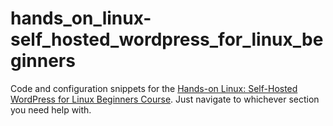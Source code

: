 # hands_on_linux-self_hosted_wordpress_for_linux_beginners

Code and configuration snippets for the [Hands-on Linux: Self-Hosted WordPress for Linux Beginners Course](https://www.udemy.com/hands-on-linux-self-hosted-wordpress-for-linux-beginners/). Just navigate to whichever section you need help with.
